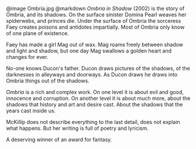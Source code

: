 @image		Ombria.jpg
@markdown
*Ombria in Shadow* (2002) is the story of Ombria, and its shadows.
On the surface sinister Domina Pearl weaves her spiderwebs, and
princes die.  Under the surface of Ombria the sorceress Faey
creates poisons and antidotes impartially.  Most of Ombria only
know of one plane of existence.

Faey has made a girl Mag out of wax.  Mag roams freely between shadow
and light and shadow, but one day Mag swallows a golden heart and
changes for ever.

No-one knows Ducon's father.  Ducon draws pictures of the shadows,
of the darknesses in alleyways and doorways.  As Ducon draws he
draws into Ombria things out of the shadows.

*Ombria* is a rich and complex work.  On one level it is about
evil and good, innocence and corruption.  On another level it
is about much more, about the shadows that history and art
and desire cast.  About the shadows that the years cast inside us.

McKillip does not describe everything to the last detail,  does
not explain what happens.  But her writing is full of poetry and
lyricism.

A deserving winner of an award for fantasy.
